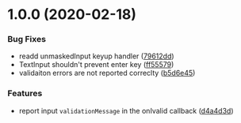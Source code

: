 # 1.0.0 (2020-02-18)


### Bug Fixes

* readd unmaskedInput keyup handler ([79612dd](https://github.com/BasisHub/basis-input-masking/commit/79612dd192acfdd88ee47d641d28bd31074c83a2))
* TextInput shouldn't prevent enter key ([ff55579](https://github.com/BasisHub/basis-input-masking/commit/ff555796380cbe650a4f0c523377153c2995f115))
* validaiton errors are not reported correclty ([b5d6e45](https://github.com/BasisHub/basis-input-masking/commit/b5d6e450497490d45392a55ec85d6892b85b7c2f))


### Features

*  report input `validationMessage` in the  onIvalid callback ([d4a4d3d](https://github.com/BasisHub/basis-input-masking/commit/d4a4d3dbf8f08d184fb62b0d90c36a816f3bd4f3))